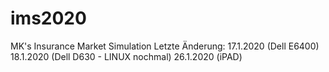# ims2020
 MK's Insurance Market Simulation
Letzte Änderung:
17.1.2020 (Dell E6400)
18.1.2020 (Dell D630 - LINUX nochmal)
26.1.2020 (iPAD)